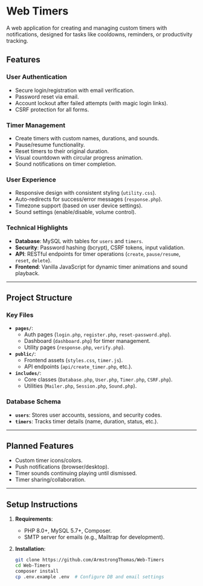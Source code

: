 # Web Timers

A web application for creating and managing custom timers with notifications, designed for tasks like cooldowns, reminders, or productivity tracking.

## Features

### **User Authentication**
- Secure login/registration with email verification.
- Password reset via email.
- Account lockout after failed attempts (with magic login links).
- CSRF protection for all forms.

### **Timer Management**
- Create timers with custom names, durations, and sounds.
- Pause/resume functionality.
- Reset timers to their original duration.
- Visual countdown with circular progress animation.
- Sound notifications on timer completion.

### **User Experience**
- Responsive design with consistent styling (`utility.css`).
- Auto-redirects for success/error messages (`response.php`).
- Timezone support (based on user device settings).
- Sound settings (enable/disable, volume control).

### **Technical Highlights**
- **Database**: MySQL with tables for `users` and `timers`.
- **Security**: Password hashing (bcrypt), CSRF tokens, input validation.
- **API**: RESTful endpoints for timer operations (`create`, `pause/resume`, `reset`, `delete`).
- **Frontend**: Vanilla JavaScript for dynamic timer animations and sound playback.

---

## Project Structure

### Key Files
- **`pages/`**:
  - Auth pages (`login.php`, `register.php`, `reset-password.php`).
  - Dashboard (`dashboard.php`) for timer management.
  - Utility pages (`response.php`, `verify.php`).
- **`public/`**:
  - Frontend assets (`styles.css`, `timer.js`).
  - API endpoints (`api/create_timer.php`, etc.).
- **`includes/`**:
  - Core classes (`Database.php`, `User.php`, `Timer.php`, `CSRF.php`).
  - Utilities (`Mailer.php`, `Session.php`, `Sound.php`).

### Database Schema
- **`users`**: Stores user accounts, sessions, and security codes.
- **`timers`**: Tracks timer details (name, duration, status, etc.).

---

## Planned Features
- Custom timer icons/colors.
- Push notifications (browser/desktop).
- Timer sounds continuing playing until dismissed.
- Timer sharing/collaboration.

---

## Setup Instructions
1. **Requirements**:
   - PHP 8.0+, MySQL 5.7+, Composer.
   - SMTP server for emails (e.g., Mailtrap for development).

2. **Installation**:
   ```bash
   git clone https://github.com/ArmstrongThomas/Web-Timers
   cd Web-Timers
   composer install
   cp .env.example .env  # Configure DB and email settings
```
